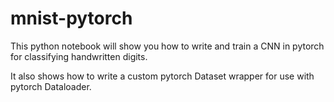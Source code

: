 # mnist-pytorch
This python notebook will show you how to write and train a CNN in pytorch for classifying handwritten digits.  

It also shows how to write a custom pytorch Dataset wrapper for use with pytorch Dataloader.
